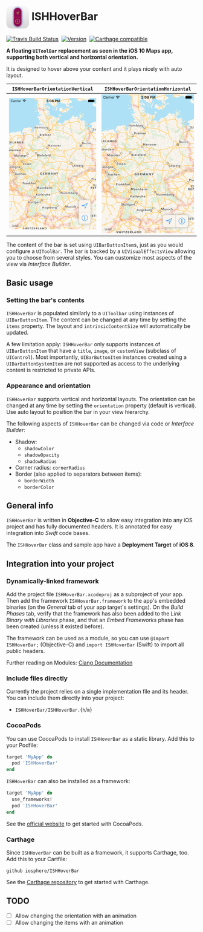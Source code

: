 # <img src="icon.png" align="center" width="60" height="60"> ISHHoverBar

[![Travis Build Status](https://travis-ci.org/iosphere/ISHHoverBar.svg?branch=master)](http://travis-ci.org/iosphere/ISHHoverBar)&nbsp;
[![Version](http://cocoapod-badges.herokuapp.com/v/ISHHoverBar/badge.png)](http://cocoadocs.org/docsets/ISHHoverBar)&nbsp;
[![Carthage compatible](https://img.shields.io/badge/Carthage-compatible-4BC51D.svg?style=flat)](https://github.com/Carthage/Carthage)

**A floating `UIToolBar` replacement as seen in the iOS 10 Maps app, supporting both vertical and horizontal orientation.**  

It is designed to hover above your content and it plays nicely with auto layout.

`ISHHoverBarOrientationVertical` |  `ISHHoverBarOrientationHorizontal`
:-------------------------:|:-------------------------:
![Screenshot showing a ISHHoverBar in vertical orientation](screenshot_vertical.png) | ![Screenshot showing a ISHHoverBar in horizontal orientation](screenshot_horizontal.png)

The content of the bar is set using `UIBarButtonItem`s, just as you would configure a `UIToolBar`. 
The bar is backed by a `UIVisualEffectsView` allowing you to choose from several styles. 
You can customize most aspects of the view via *Interface Builder*.

## Basic usage

### Setting the bar's contents

`ISHHoverBar` is populated similarly to a `UIToolbar` using instances of 
`UIBarButtonItem`. The content can be changed at any time by setting the `items` property.
The layout and `intrinsicContentSize` will automatically be updated.

A few limitation apply: `ISHHoverBar` only supports instances of `UIBarButtonItem` that 
have a `title`, `image`, or `customView` (subclass of `UIControl`). Most importantly, 
`UIBarButtonItem` instances created using a `UIBarButtonSystemItem` are not supported as 
access to the underlying content is restricted to private APIs.

### Appearance and orientation

`ISHHoverBar` supports vertical and horizontal layouts. The orientation can be changed 
at any time by setting the `orientation` property (default is vertical). Use auto layout 
to position the bar in your view hierarchy.

The following aspects of `ISHHoverBar` can be changed via code or *Interface Builder*:

* Shadow: 
  * `shadowColor`
  * `shadowOpacity`
  * `shadowRadius`
* Corner radius: `cornerRadius`
* Border (also applied to separators between items):
  * `borderWidth`
  * `borderColor`
  
## General info

`ISHHoverBar` is written in **Objective-C** to allow easy integration into any iOS project 
and has fully documented headers. It is annotated for easy integration into 
*Swift* code bases.

The `ISHHoverBar` class and sample app have a **Deployment Target** of **iOS 8**.

## Integration into your project

### Dynamically-linked framework

Add the project file `ISHHoverBar.xcodeproj` as a subproject of your app. 
Then add the framework `ISHHoverBar.framework` to the app's embedded binaries 
(on the *General* tab of your app target's settings). On the *Build Phases* tab, 
verify that the framework has also been added to the *Link Binary with
Libraries* phase, and that an *Embed Frameworks* phase has been created (unless
it existed before).

The framework can be used as a module, so you can use `@import ISHHoverBar;`
(Objective-C) and `import ISHHoverBar` (Swift) to import all public headers. 

Further reading on Modules: 
[Clang Documentation](http://clang.llvm.org/docs/Modules.html)

### Include files directly

Currently the project relies on a single implementation file and its header. 
You can include them directly into your project:

* `ISHHoverBar/ISHHoverBar.`{`h`/`m`}

### CocoaPods

You can use CocoaPods to install `ISHHoverBar` as a static library. Add this
to your Podfile:

```ruby
target 'MyApp' do
  pod 'ISHHoverBar'
end
```

`ISHHoverBar` can also be installed as a framework:

```ruby
target 'MyApp' do
  use_frameworks!
  pod 'ISHHoverBar'
end
```

See the [official website](https://cocoapods.org/#get_started) to get started with
CocoaPods.

### Carthage

Since `ISHHoverBar` can be built as a framework, it supports Carthage, too. Add
this to your Cartfile:

```
github iosphere/ISHHoverBar
```

See the [Carthage repository](https://github.com/Carthage/Carthage) to get started
with Carthage.


## TODO

* [ ] Allow changing the orientation with an animation
* [ ] Allow changing the items with an animation
